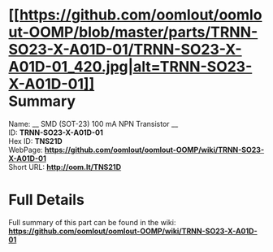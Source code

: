 
[[https://github.com/oomlout/oomlout-OOMP/blob/master/parts/TRNN-SO23-X-A01D-01/TRNN-SO23-X-A01D-01_420.jpg|alt=TRNN-SO23-X-A01D-01]]     
Summary
=================
  
Name: __ SMD (SOT-23) 100 mA NPN Transistor __    
ID: __TRNN-SO23-X-A01D-01__   
Hex ID: __TNS21D__   
WebPage: __https://github.com/oomlout/oomlout-OOMP/wiki/TRNN-SO23-X-A01D-01__   
Short URL: __http://oom.lt/TNS21D__   

Full Details
==========================
Full summary of this part can be found in the wiki:   
__https://github.com/oomlout/oomlout-OOMP/wiki/TRNN-SO23-X-A01D-01__    

